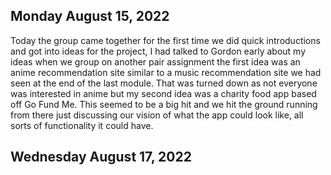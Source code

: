 ## Monday August 15, 2022

Today the group came together for the first time we did quick introductions and got into ideas for the project, 
I had talked to Gordon early about my ideas when we group on another pair assignment the first idea was an anime 
recommendation site similar to a music recommendation site we had seen at the end of the last module. That was 
turned down as not everyone was interested in anime but my second idea was a charity food app based off Go Fund Me.
This seemed to be a big hit and we hit the ground running from there just discussing our vision of what the app could 
look like, all sorts of functionality it could have.

## Wednesday August 17, 2022

